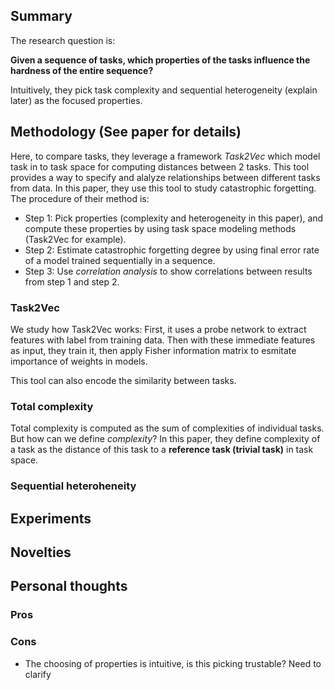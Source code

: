 ## Summary
The research question is:

**Given a sequence of tasks, which properties of the tasks influence the hardness of the entire sequence?**

Intuitively, they pick task complexity and sequential heterogeneity (explain later) as the focused properties. 

## Methodology (See paper for details)
Here, to compare tasks, they leverage a framework *Task2Vec* which model task in to task space for computing distances between 2 tasks. This tool provides a way to specify and alalyze relationships between different tasks from data. In this paper, they use this tool to study catastrophic forgetting. The procedure of their method is:
* Step 1: Pick properties (complexity and heterogeneity in this paper), and compute these properties by using task space modeling methods (Task2Vec for example).
* Step 2: Estimate catastrophic forgetting degree by using final error rate of a model trained sequentially in a sequence.
* Step 3: Use *correlation analysis* to show correlations between results from step 1 and step 2.
### Task2Vec
We study how Task2Vec works: First, it uses a probe network to extract features with label from training data. Then with these immediate features as input, they train it, then apply Fisher information matrix to esmitate importance of weights in models.

This tool can also encode the similarity between tasks.
### Total complexity
Total complexity is computed as the sum of complexities of individual tasks. But how can we define *complexity*?
In this paper, they define complexity of a task as the distance of this task to a **reference task (trivial task)** in task space.
### Sequential heteroheneity
## Experiments
## Novelties
## Personal thoughts
### Pros
### Cons
* The choosing of properties is intuitive, is this picking trustable? Need to clarify
